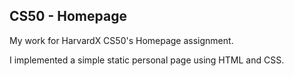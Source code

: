 ## CS50 - Homepage
My work for HarvardX CS50's Homepage assignment.

I implemented a simple static personal page using HTML and CSS.
